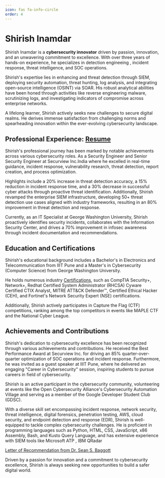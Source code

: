 ```yaml
---
icon: fas fa-info-circle
order: 4
---
```

# Shirish Inamdar

Shirish Inamdar is a **cybersecurity innovator** driven by passion, innovation, and an unwavering commitment to excellence. With over three years of hands-on experience, he specializes in detection engineeing , incident response, threat intelligence, and SOC operations.

Shirish's expertise lies in enhancing and threat detection through SIEM, deploying security automation, threat hunting, log analysis, and integrating open-source intelligence (OSINT) via SOAR. His robust analytical abilities have been honed through activities like reverse engineering malware, scrutinizing logs, and investigating indicators of compromise across enterprise networks.

A lifelong learner, Shirish actively seeks new challenges to secure digital realms. He derives immense satisfaction from challenging norms and spearheading innovation within the ever-evolving cybersecurity landscape.

## Professional Experience: [Resume](https://drive.google.com/file/d/1LgxhOdTFSas5kqxZNHkPhtsVdLSSJJ3g/view?usp=sharing)

Shirish's professional journey has been marked by notable achievements across various cybersecurity roles. As a Security Engineer and Senior Security Engineer at Securview Inc.India where he excelled in real-time guidance, incident response, vulnerability research, threat detection, report creation, and process optimization.

Highlights include a 20% increase in threat detection accuracy, a 15% reduction in incident response time, and a 30% decrease in successful cyber attacks through proactive threat identification. Additionally, Shirish revamped the enterprise SIEM infrastructure, developing 50+ threat detection use cases aligned with industry frameworks, resulting in an 80% improvement in threat detection and response.

Currently, as an IT Specialist at George Washington University, Shirish proactively identifies security incidents, collaborates with the Information Security Center, and drives a 70% improvement in infosec awareness through incident documentation and recommendations.



## Education and Certifications

Shirish's educational background includes a Bachelor's in Electronics and Telecommunication from IIIT Pune and a Master's in Cybersecurity (Computer Science) from George Washington University.

He holds numerous industry [Certifications](https://drive.google.com/file/d/11-9YgKKwBAyATaIs5abf3SWKjBld64mD/view?usp=sharing), such as CompTIA Security+, Network+, Redhat Certified System Administrator (RHCSA) Cyware Certified CTIX Analyst, MITRE ATT&CK Defender™, Certified Ethical Hacker (CEH), and Fortinet's Network Security Expert (NSE) certifications. 

Additionally, Shirish actively participates in Capture the Flag (CTF) competitions, ranking among the top competitors in events like MAPLE CTF and the National Cyber League.

## Achievements and Contributions

Shirish's dedication to cybersecurity excellence has been recognized through various achievements and contributions. He received the Best Performance Award at Securview Inc. for driving an 85% quarter-over-quarter optimization of SOC operations and incident response. Furthermore, he was invited as a guest speaker at IIIT Pune, where he delivered an engaging "Career in Cybersecurity" session, inspiring students to pursue careers in field of cybersecurity.

Shirish is an active participant in the cybersecurity community, volunteering at events like the Open Cybersecurity Alliance's Cybersecurity Automation Village and serving as a member of the Google Developer Student Club (GDSC).

With a diverse skill set encompassing incident response, network security, threat intelligence, digital forensics, penetration testing, AWS, cloud security, and endpoint detection and response (EDR), Shirish is well-equipped to tackle complex cybersecurity challenges. He is proficient in programming languages such as Python, HTML, CSS, JavaScript, x86 Assembly, Bash, and Kusto Query Language, and has extensive experience with SIEM tools like Microsoft ATP , IBM QRadar 

[Letter of Recommendation from Dr. Sean S. Baggott](https://drive.google.com/file/d/1VR98wDnb1rXgcEFwM0ZQmGzuzFZi1BYU/view?usp=sharing)

Driven by a passion for innovation and a commitment to cybersecurity excellence, Shirish is always seeking new opportunities to build a safer digital world.
